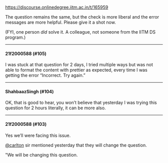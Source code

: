 https://discourse.onlinedegree.iitm.ac.in/t/165959

The question remains the same, but the check is more liberal and the error messages are more helpful. Please give it a shot now.</p>
<p>(FYI, one person <em>did</em> solve it. A colleague, not someone from the IITM DS program.)</p><hr>

<h4>21f2000588 (#105)</h4>
<p>I was stuck at that question for 2 days, I tried multiple ways but was not able to format the content with prettier as expected, every time I was getting the error “Incorrect. Try again.”</p><hr>

<h4>ShahbaazSingh (#104)</h4>
<p>OK, that is good to hear, you won’t believe that yesterday I was trying this question for 2 hours literally, it can be more also.</p><hr>

<h4>21f2000588 (#103)</h4>
<p>Yes we’ll were facing this issue.</p>
<p><a class="mention" href="/u/carlton">@carlton</a> sir mentioned yesterday that they will change the question.</p>
<p>"We will be changing this question.